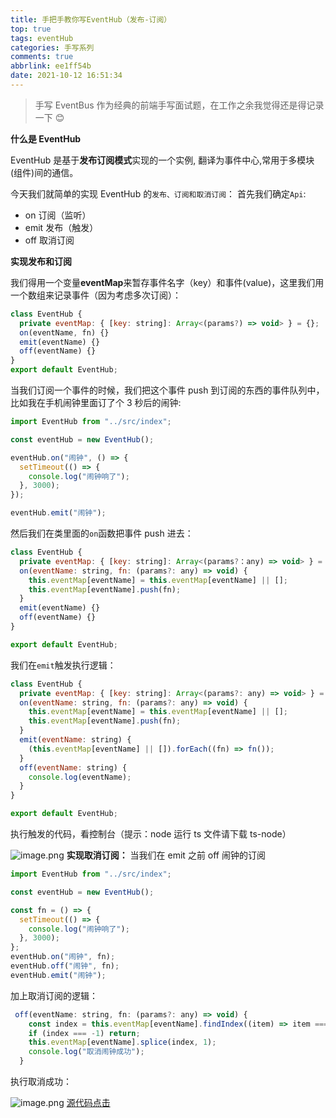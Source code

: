```yaml
---
title: 手把手教你写EventHub（发布-订阅）
top: true
tags: eventHub
categories: 手写系列
comments: true
abbrlink: ee1ff54b
date: 2021-10-12 16:51:34
---
```


> 手写 EventBus 作为经典的前端手写面试题，在工作之余我觉得还是得记录一下 😊

**什么是 EventHub**

EventHub 是基于**发布订阅模式**实现的一个实例, 翻译为事件中心,常用于多模块(组件)间的通信。

今天我们就简单的实现 EventHub 的`发布、订阅和取消订阅`：
首先我们确定`Api`:

- on 订阅（监听）
- emit 发布（触发）
- off 取消订阅

**实现发布和订阅**

我们得用一个变量**eventMap**来暂存事件名字（key）和事件(value)，这里我们用一个数组来记录事件（因为考虑多次订阅）：

```js
class EventHub {
  private eventMap: { [key: string]: Array<(params?) => void> } = {};
  on(eventName, fn) {}
  emit(eventName) {}
  off(eventName) {}
}
export default EventHub;
```

当我们订阅一个事件的时候，我们把这个事件 push 到订阅的东西的事件队列中，比如我在手机闹钟里面订了个 3 秒后的闹钟:

```js
import EventHub from "../src/index";

const eventHub = new EventHub();

eventHub.on("闹钟", () => {
  setTimeout(() => {
    console.log("闹钟响了");
  }, 3000);
});

eventHub.emit("闹钟");
```

然后我们在类里面的`on`函数把事件 push 进去：

```js
class EventHub {
  private eventMap: { [key: string]: Array<(params?：any) => void> } = {};
  on(eventName: string, fn: (params?: any) => void) {
    this.eventMap[eventName] = this.eventMap[eventName] || [];
    this.eventMap[eventName].push(fn);
  }
  emit(eventName) {}
  off(eventName) {}
}

export default EventHub;
```

我们在`emit`触发执行逻辑：

```js
class EventHub {
  private eventMap: { [key: string]: Array<(params?: any) => void> } = {};
  on(eventName: string, fn: (params?: any) => void) {
    this.eventMap[eventName] = this.eventMap[eventName] || [];
    this.eventMap[eventName].push(fn);
  }
  emit(eventName: string) {
    (this.eventMap[eventName] || []).forEach((fn) => fn());
  }
  off(eventName: string) {
    console.log(eventName);
  }
}

export default EventHub;
```

执行触发的代码，看控制台（提示：node 运行 ts 文件请下载 ts-node）

![image.png](https://p1-juejin.byteimg.com/tos-cn-i-k3u1fbpfcp/7adeff31547c4b26b739a077107dd40e~tplv-k3u1fbpfcp-watermark.image?)
**实现取消订阅：**
当我们在 emit 之前 off 闹钟的订阅

```js
import EventHub from "../src/index";

const eventHub = new EventHub();

const fn = () => {
  setTimeout(() => {
    console.log("闹钟响了");
  }, 3000);
};
eventHub.on("闹钟", fn);
eventHub.off("闹钟", fn);
eventHub.emit("闹钟");
```

加上取消订阅的逻辑：

```js
 off(eventName: string, fn: (params?: any) => void) {
    const index = this.eventMap[eventName].findIndex((item) => item === fn);
    if (index === -1) return;
    this.eventMap[eventName].splice(index, 1);
    console.log("取消闹钟成功");
  }
```

执行取消成功：

![image.png](https://p6-juejin.byteimg.com/tos-cn-i-k3u1fbpfcp/cece88b0c35949d7b82db8fca752b106~tplv-k3u1fbpfcp-watermark.image?)
[源代码点击](https://github.com/leehome150/EventHub)
